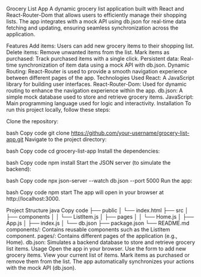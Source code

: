 
Grocery List App
A dynamic grocery list application built with React and React-Router-Dom that allows users to efficiently manage their shopping lists. The app integrates with a mock API using db.json for real-time data fetching and updating, ensuring seamless synchronization across the application.

Features
Add items: Users can add new grocery items to their shopping list.
Delete items: Remove unwanted items from the list.
Mark items as purchased: Track purchased items with a single click.
Persistent data: Real-time synchronization of item data using a mock API with db.json.
Dynamic Routing: React-Router is used to provide a smooth navigation experience between different pages of the app.
Technologies Used
React: A JavaScript library for building user interfaces.
React-Router-Dom: Used for dynamic routing to enhance the navigation experience within the app.
db.json: A simple mock database used to store and retrieve grocery items.
JavaScript: Main programming language used for logic and interactivity.
Installation
To run this project locally, follow these steps:

Clone the repository:

bash
Copy code
git clone https://github.com/your-username/grocery-list-app.git
Navigate to the project directory:

bash
Copy code
cd grocery-list-app
Install the dependencies:

bash
Copy code
npm install
Start the JSON server (to simulate the backend):

bash
Copy code
npx json-server --watch db.json --port 5000
Run the app:

bash
Copy code
npm start
The app will open in your browser at http://localhost:3000.

Project Structure
java
Copy code
├── public
│   └── index.html
├── src
│   ├── components
│   │   └── ListItem.js
│   ├── pages
│   │   └── Home.js
│   ├── App.js
│   ├── index.js
│   └── db.json
├── package.json
└── README.md
components/: Contains reusable components such as the ListItem component.
pages/: Contains different pages of the application (e.g., Home).
db.json: Simulates a backend database to store and retrieve grocery list items.
Usage
Open the app in your browser.
Use the form to add new grocery items.
View your current list of items.
Mark items as purchased or remove them from the list.
The app automatically synchronizes your actions with the mock API (db.json).
